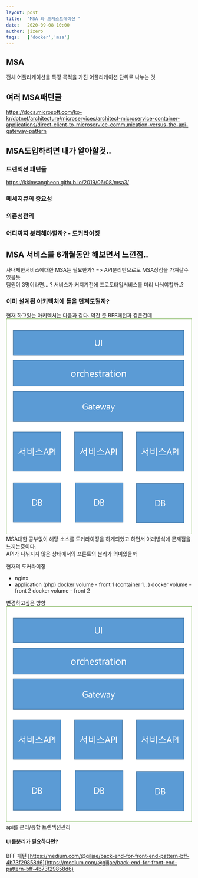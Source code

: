 ```yaml
---
layout: post
title:  "MSA 와 오케스트레이션 "
date:   2020-09-08 10:00
author: jizero
tags:	['docker','msa']
---
```


## MSA 
전체 어플리케이션을 특정 목적을 가진 어플리케이션 단위로 나누는 것

## 여러 MSA패턴글

[https://docs.microsoft.com/ko-kr/dotnet/architecture/microservices/architect-microservice-container-applications/direct-client-to-microservice-communication-versus-the-api-gateway-pattern
](https://docs.microsoft.com/ko-kr/dotnet/architecture/microservices/architect-microservice-container-applications/direct-client-to-microservice-communication-versus-the-api-gateway-pattern
)

## MSA도입하려면 내가 알아할것..

### 트렌젝션 패턴들
https://kkimsangheon.github.io/2019/06/08/msa3/

### 메세지큐의 중요성
### 의존성관리
### 어디까지 분리해야할까? - 도커라이징



## MSA 서비스를 6개월동안 해보면서 느낀점..
사내제한서비스에대한 MSA는 필요한가?  => API분리만으로도 MSA장점을 가져갈수있을듯 <br>
팀원이 3명이라면... ?  서비스가 커지기전에 프로토타입서비스를 미리 나눠야할까..?   <br>

### 이미 설계된 아키텍처에 돌을 던져도될까?
현재 하고있는 아키텍처는 다음과 같다.
약간 준 BFF패턴과 같은건데
<img src="/assets/img/20200908/333.PNG" /> <br>
MSA대한 공부없이 해당 소스를 도커라이징을 하게되었고 하면서 아래방식에 문제점을 느끼는중이다. <br>
API가 나눠지지 않은 상태에서의 프론트의 분리가 의미있을까 <br>

현재의 도커라이징  <br>
- nginx
- application (php)
  docker volume - front 1  (container 1.. )
  docker volume - front 2
  docker volume - front 2

변경하고싶은 방향 <br>
<img src="/assets/img/20200908/111.PNG" />
api를 분리/통합 트렌젝션관리  <br>

#### UI를분리가 필요하다면?
BFF 패턴
[https://medium.com/@giljae/back-end-for-front-end-pattern-bff-4b73f29858d6](https://medium.com/@giljae/back-end-for-front-end-pattern-bff-4b73f29858d6)







